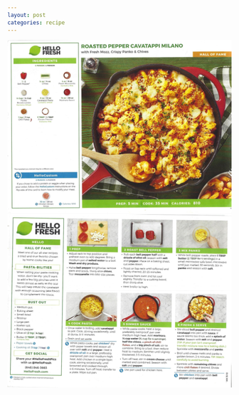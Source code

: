 ```yaml
---
layout: post
categories: recipe
---
```


![alt text](/media/Hello_Fresh/Scan_0031.jpg "Roasted Pepper Cavatappi Milano Front")
![alt text](/media/Hello_Fresh/Scan_0032.jpg "Roasted Pepper Cavatappi Milano Back")
